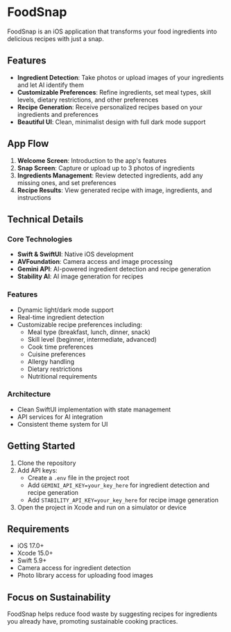 # FoodSnap

FoodSnap is an iOS application that transforms your food ingredients into delicious recipes with just a snap.

## Features

- **Ingredient Detection**: Take photos or upload images of your ingredients and let AI identify them
- **Customizable Preferences**: Refine ingredients, set meal types, skill levels, dietary restrictions, and other preferences
- **Recipe Generation**: Receive personalized recipes based on your ingredients and preferences
- **Beautiful UI**: Clean, minimalist design with full dark mode support

## App Flow

1. **Welcome Screen**: Introduction to the app's features
2. **Snap Screen**: Capture or upload up to 3 photos of ingredients
3. **Ingredients Management**: Review detected ingredients, add any missing ones, and set preferences
4. **Recipe Results**: View generated recipe with image, ingredients, and instructions

## Technical Details

### Core Technologies
- **Swift & SwiftUI**: Native iOS development
- **AVFoundation**: Camera access and image processing
- **Gemini API**: AI-powered ingredient detection and recipe generation
- **Stability AI**: AI image generation for recipes

### Features
- Dynamic light/dark mode support
- Real-time ingredient detection
- Customizable recipe preferences including:
  - Meal type (breakfast, lunch, dinner, snack)
  - Skill level (beginner, intermediate, advanced)
  - Cook time preferences
  - Cuisine preferences
  - Allergy handling
  - Dietary restrictions
  - Nutritional requirements

### Architecture
- Clean SwiftUI implementation with state management
- API services for AI integration
- Consistent theme system for UI

## Getting Started

1. Clone the repository
2. Add API keys:
   - Create a `.env` file in the project root
   - Add `GEMINI_API_KEY=your_key_here` for ingredient detection and recipe generation
   - Add `STABILITY_API_KEY=your_key_here` for recipe image generation
3. Open the project in Xcode and run on a simulator or device

## Requirements

- iOS 17.0+
- Xcode 15.0+
- Swift 5.9+
- Camera access for ingredient detection
- Photo library access for uploading food images

## Focus on Sustainability

FoodSnap helps reduce food waste by suggesting recipes for ingredients you already have, promoting sustainable cooking practices. 